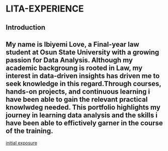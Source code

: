 # LITA-EXPERIENCE
## Introduction
My name is Ibiyemi Love, a Final-year law student at Osun State University with a growing passion for Data Analysis. Although my academic backgroung is rooted in Law, my interest in data-driven insights has driven me to seek knowledge in this regard.Through courses, hands-on projects, and continuous learning i have been able to gain the relevant practical knowlwdeg needed. This portfolio highlights my journey in learning data analysis and the skills i have been able to effictively garner in the course of the training.
---
[initial exposure](#initial_exposure) 

